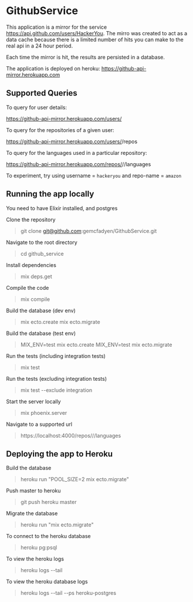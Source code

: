 # GithubService

This application is a mirror for the service https://api.github.com/users/HackerYou. The mirro was created to act as a data cache because there is a limited number of hits you can make to the real api in a 24 hour period.

Each time the mirror is hit, the results are persisted in a database.

The application is deployed on heroku: https://github-api-mirror.herokuapp.com

## Supported Queries

To query for user details:

https://github-api-mirror.herokuapp.com/users/<username>

To query for the repositories of a given user:

https://github-api-mirror.herokuapp.com/users/<username>/repos

To query for the languages used in a particular repository:

https://github-api-mirror.herokuapp.com/repos/<username>/<repo-name>/languages

To experiment, try using username = `hackeryou` and repo-name = `amazon`

## Running the app locally

You need to have Elixir installed, and postgres

Clone the repository
> git clone git@github.com:gemcfadyen/GithubService.git

Navigate to the root directory
> cd github_service

Install dependencies
> mix deps.get

Compile the code
> mix compile

Build the database (dev env)
> mix ecto.create
> mix ecto.migrate

Build the database (test env)
> MIX_ENV=test mix ecto.create
> MIX_ENV=test mix ecto.migrate

Run the tests (including integration tests)
> mix test

Run the tests (excluding integration tests)
> mix test --exclude integration

Start the server locally
> mix phoenix.server

Navigate to a supported url
> https://localhost:4000/repos/<username>/<repo-name>/languages

## Deploying the app to Heroku

Build the database
> heroku run "POOL_SIZE=2 mix ecto.migrate"

Push master to heroku
> git push heroku master

Migrate the database
> heroku run "mix ecto.migrate"

To connect to the heroku database
> heroku pg:psql

To view the heroku logs
> heroku logs --tail

To view the heroku database logs
> heroku logs --tail --ps heroku-postgres
